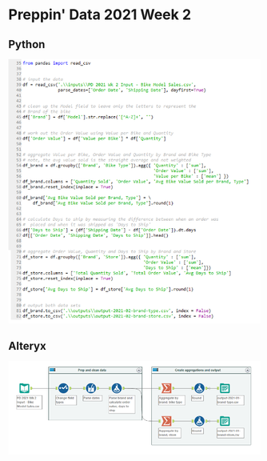 # Preppin' Data 2021 Week 2

## Python
<a href='https://github.com/kelly-gilbert/preppin-data-challenge/blob/master/preppin-data-2021-02/preppin-data-2021-02.py'>
<img src='img-python-code-2021-02.png?raw=true' alt="Python code">
</a>

## Alteryx
<a href='https://github.com/kelly-gilbert/preppin-data-challenge/blob/master/preppin-data-2021-02/preppin-data-2021-02.yxmd'>
<img src='img-alteryx-2021-02.PNG?raw=true' alt="Alteryx workflow">
</a>
